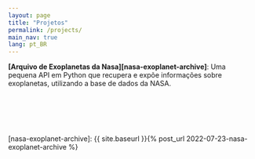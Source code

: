 ```yaml
---
layout: page
title: "Projetos"
permalink: /projects/
main_nav: true
lang: pt_BR
---
```


**[Arquivo de Exoplanetas da Nasa][nasa-exoplanet-archive]**: Uma pequena API em Python que recupera e expõe informações sobre exoplanetas, utilizando a base de dados da NASA.


<br>
<br>
<br>
<br>

[nasa-exoplanet-archive]: {{ site.baseurl }}{% post_url 2022-07-23-nasa-exoplanet-archive %}
